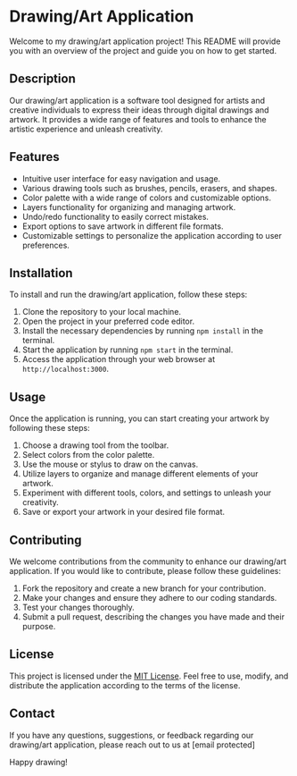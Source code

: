 # Drawing/Art Application

Welcome to my drawing/art application project! This README will provide you with an overview of the project and guide you on how to get started.

## Description

Our drawing/art application is a software tool designed for artists and creative individuals to express their ideas through digital drawings and artwork. It provides a wide range of features and tools to enhance the artistic experience and unleash creativity.

## Features

- Intuitive user interface for easy navigation and usage.
- Various drawing tools such as brushes, pencils, erasers, and shapes.
- Color palette with a wide range of colors and customizable options.
- Layers functionality for organizing and managing artwork.
- Undo/redo functionality to easily correct mistakes.
- Export options to save artwork in different file formats.
- Customizable settings to personalize the application according to user preferences.

## Installation

To install and run the drawing/art application, follow these steps:

1. Clone the repository to your local machine.
2. Open the project in your preferred code editor.
3. Install the necessary dependencies by running `npm install` in the terminal.
4. Start the application by running `npm start` in the terminal.
5. Access the application through your web browser at `http://localhost:3000`.

## Usage

Once the application is running, you can start creating your artwork by following these steps:

1. Choose a drawing tool from the toolbar.
2. Select colors from the color palette.
3. Use the mouse or stylus to draw on the canvas.
4. Utilize layers to organize and manage different elements of your artwork.
5. Experiment with different tools, colors, and settings to unleash your creativity.
6. Save or export your artwork in your desired file format.

## Contributing

We welcome contributions from the community to enhance our drawing/art application. If you would like to contribute, please follow these guidelines:

1. Fork the repository and create a new branch for your contribution.
2. Make your changes and ensure they adhere to our coding standards.
3. Test your changes thoroughly.
4. Submit a pull request, describing the changes you have made and their purpose.

## License

This project is licensed under the [MIT License](LICENSE). Feel free to use, modify, and distribute the application according to the terms of the license.

## Contact

If you have any questions, suggestions, or feedback regarding our drawing/art application, please reach out to us at [email protected]

Happy drawing!